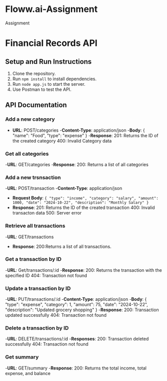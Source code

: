 # Floww.ai-Assignment
Assignment
# Financial Records API

## Setup and Run Instructions

1. Clone the repository.
2. Run `npm install` to install dependencies.
3. Run `node app.js` to start the server.
4. Use Postman to test the API.

## API Documentation
### Add a new category
- **URL**: POST/categories
-**Content-Type**: application/json
-**Body**: {
    "name": "Food",
    "type": "expense"
}
-**Response**: 201: Returns the ID of the created category
400: Invalid Category data

### Get all categories
-**URL**: GET/categories
-**Response**: 200: Returns a list of all categories

### Add a new trsnsaction
-**URL**: POST/transaction
-**Content-Type**: application/json
- **Request Body**: `{ "type": "income", "category": "salary", "amount": 1000, "date": "2024-10-22", "description": "Monthly Salary" }`
- **Response**: 201: Returns the ID of the created transaction
400: Invalid transacton data
500: Server error

### Retrieve all transactions
-**URL**: GET/transactions
- **Response**: 200:Returns a list of all transactions.

### Get a transaction by ID
-**URL**: Get/transactions/:id
-**Response**: 200: Returns the transaction with the specified ID
404: Transaction not found

### Update a transaction by ID
-**URL**: PUT/transactions/:id
-**Content-Type**: application/json
-**Body**: {
    "type": "expense",
    "category": 1,
    "amount": 75,
    "date": "2024-10-22",
    "description": "Updated grocery shopping"
}
-**Response**: 200: Transaction updated successfully
404: Transaction not found

### Delete a transaction by ID
-**URL**: DELETE/transactions/:id
-**Responses**: 200: Transaction deleted successfully
404: Transaction not found

### Get summary
-**URL**: GET/summary
-**Response**: 200: Returns the total income, total expense, and balance

